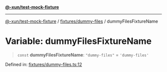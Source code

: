 [**@-xun/test-mock-fixture**](../../../README.md)

***

[@-xun/test-mock-fixture](../../../README.md) / [fixtures/dummy-files](../README.md) / dummyFilesFixtureName

# Variable: dummyFilesFixtureName

> `const` **dummyFilesFixtureName**: `"dummy-files"` = `'dummy-files'`

Defined in: [fixtures/dummy-files.ts:12](https://github.com/Xunnamius/test-utils/blob/dbb834b908e8912c3a68cb58c5f6cf45d3aa53eb/packages/test-mock-fixture/src/fixtures/dummy-files.ts#L12)
